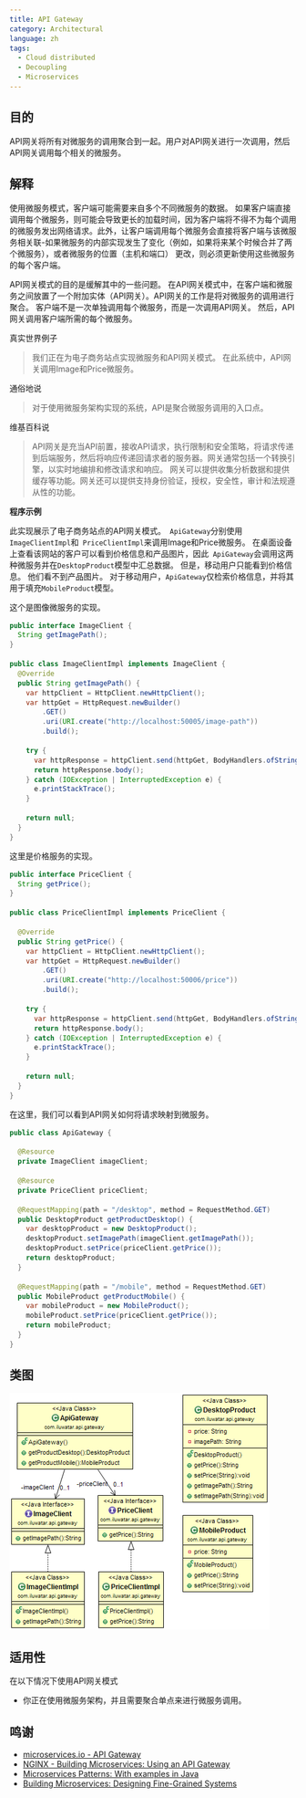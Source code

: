 ```yaml
---
title: API Gateway
category: Architectural
language: zh
tags:
  - Cloud distributed
  - Decoupling
  - Microservices
---
```


## 目的

API网关将所有对微服务的调用聚合到一起。用户对API网关进行一次调用，然后API网关调用每个相关的微服务。

## 解释

使用微服务模式，客户端可能需要来自多个不同微服务的数据。 如果客户端直接调用每个微服务，则可能会导致更长的加载时间，因为客户端将不得不为每个调用的微服务发出网络请求。此外，让客户端调用每个微服务会直接将客户端与该微服务相关联-如果微服务的内部实现发生了变化（例如，如果将来某个时候合并了两个微服务），或者微服务的位置（主机和端口） 更改，则必须更新使用这些微服务的每个客户端。

API网关模式的目的是缓解其中的一些问题。 在API网关模式中，在客户端和微服务之间放置了一个附加实体（API网关）。API网关的工作是将对微服务的调用进行聚合。 客户端不是一次单独调用每个微服务，而是一次调用API网关。 然后，API网关调用客户端所需的每个微服务。

真实世界例子

> 我们正在为电子商务站点实现微服务和API网关模式。 在此系统中，API网关调用Image和Price微服务。

通俗地说

> 对于使用微服务架构实现的系统，API是聚合微服务调用的入口点。 

维基百科说

> API网关是充当API前置，接收API请求，执行限制和安全策略，将请求传递到后端服务，然后将响应传递回请求者的服务器。网关通常包括一个转换引擎，以实时地编排和修改请求和响应。 网关可以提供收集分析数据和提供缓存等功能。网关还可以提供支持身份验证，授权，安全性，审计和法规遵从性的功能。

**程序示例**

此实现展示了电子商务站点的API网关模式。` ApiGateway`分别使用` ImageClientImpl`和` PriceClientImpl`来调用Image和Price微服务。 在桌面设备上查看该网站的客户可以看到价格信息和产品图片，因此` ApiGateway`会调用这两种微服务并在`DesktopProduct`模型中汇总数据。 但是，移动用户只能看到价格信息。 他们看不到产品图片。 对于移动用户，`ApiGateway`仅检索价格信息，并将其用于填充`MobileProduct`模型。

这个是图像微服务的实现。

```java
public interface ImageClient {
  String getImagePath();
}

public class ImageClientImpl implements ImageClient {
  @Override
  public String getImagePath() {
    var httpClient = HttpClient.newHttpClient();
    var httpGet = HttpRequest.newBuilder()
        .GET()
        .uri(URI.create("http://localhost:50005/image-path"))
        .build();

    try {
      var httpResponse = httpClient.send(httpGet, BodyHandlers.ofString());
      return httpResponse.body();
    } catch (IOException | InterruptedException e) {
      e.printStackTrace();
    }

    return null;
  }
}
```

这里是价格服务的实现。

```java
public interface PriceClient {
  String getPrice();
}

public class PriceClientImpl implements PriceClient {

  @Override
  public String getPrice() {
    var httpClient = HttpClient.newHttpClient();
    var httpGet = HttpRequest.newBuilder()
        .GET()
        .uri(URI.create("http://localhost:50006/price"))
        .build();

    try {
      var httpResponse = httpClient.send(httpGet, BodyHandlers.ofString());
      return httpResponse.body();
    } catch (IOException | InterruptedException e) {
      e.printStackTrace();
    }

    return null;
  }
}
```

在这里，我们可以看到API网关如何将请求映射到微服务。

```java
public class ApiGateway {

  @Resource
  private ImageClient imageClient;

  @Resource
  private PriceClient priceClient;

  @RequestMapping(path = "/desktop", method = RequestMethod.GET)
  public DesktopProduct getProductDesktop() {
    var desktopProduct = new DesktopProduct();
    desktopProduct.setImagePath(imageClient.getImagePath());
    desktopProduct.setPrice(priceClient.getPrice());
    return desktopProduct;
  }

  @RequestMapping(path = "/mobile", method = RequestMethod.GET)
  public MobileProduct getProductMobile() {
    var mobileProduct = new MobileProduct();
    mobileProduct.setPrice(priceClient.getPrice());
    return mobileProduct;
  }
}
```

## 类图
![alt text](etc/api-gateway.png "API Gateway")

## 适用性

在以下情况下使用API网关模式

* 你正在使用微服务架构，并且需要聚合单点来进行微服务调用。

## 鸣谢

* [microservices.io - API Gateway](http://microservices.io/patterns/apigateway.html)
* [NGINX - Building Microservices: Using an API Gateway](https://www.nginx.com/blog/building-microservices-using-an-api-gateway/)
* [Microservices Patterns: With examples in Java](https://www.amazon.com/gp/product/1617294543/ref=as_li_qf_asin_il_tl?ie=UTF8&tag=javadesignpat-20&creative=9325&linkCode=as2&creativeASIN=1617294543&linkId=ac7b6a57f866ac006a309d9086e8cfbd)
* [Building Microservices: Designing Fine-Grained Systems](https://www.amazon.com/gp/product/1491950358/ref=as_li_qf_asin_il_tl?ie=UTF8&tag=javadesignpat-20&creative=9325&linkCode=as2&creativeASIN=1491950358&linkId=4c95ca9831e05e3f0dadb08841d77bf1)
